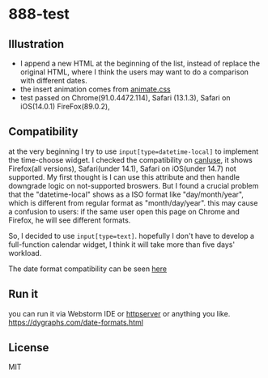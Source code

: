 # 888-test

## Illustration

* I append a new HTML at the beginning of the list, instead of replace the original HTML, where I think the users may want to do a comparison with different dates.
* the insert animation comes from [animate.css](https://animate.style/)
* test passed on Chrome(91.0.4472.114), Safari (13.1.3), Safari on iOS(14.0.1) FireFox(89.0.2), 



## Compatibility

at the very beginning I try to use ```input[type=datetime-local]``` to implement the time-choose widget.
I checked the compatibility on [canIuse](https://caniuse.com/?search=datetime-local), it shows Firefox(all versions), Safari(under 14.1), Safari on iOS(under 14.7) not supported.
My first thought is I can use this attribute and then handle downgrade logic on not-supported broswers. But I found a crucial problem that the "datetime-local" shows as a ISO format like "day/month/year", which is different from regular format as "month/day/year". this may cause a confusion to users: if the same user open this page on Chrome and Firefox, he will see different formats.

So, I decided to use ```input[type=text]```. hopefully I don't have to develop a full-function calendar widget, I think it will take more than five days' workload. 

The date format compatibility can be seen [here](https://dygraphs.com/date-formats.html)

## Run it
you can run it via Webstorm IDE or [httpserver](https://www.npmjs.com/package/httpserver) or anything you like.
https://dygraphs.com/date-formats.html

## License
MIT
